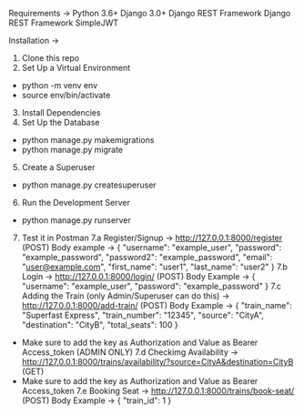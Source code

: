Requirements ->
Python 3.6+
Django 3.0+
Django REST Framework
Django REST Framework SimpleJWT

Installation ->
1. Clone this repo
2. Set Up a Virtual Environment
- python -m venv env
- source env/bin/activate
3. Install Dependencies
4. Set Up the Database
- python manage.py makemigrations
- python manage.py migrate
5. Create a Superuser
- python manage.py createsuperuser
6. Run the Development Server
- python manage.py runserver
7. Test it in Postman
7.a Register/Signup -> http://127.0.0.1:8000/register (POST)
Body example -> {
    "username": "example_user",
    "password": "example_password",
    "password2": "example_password",
    "email": "user@example.com",
    "first_name": "user1",
    "last_name": "user2"
}
7.b Login -> http://127.0.0.1:8000/login/ (POST)
Body Example -> {
    "username": "example_user",
    "password": "example_password"
}
7.c Adding the Train (only Admin/Superuser can do this) -> http://127.0.0.1:8000/add-train/ (POST)
Body Example -> {
    "train_name": "Superfast Express",
    "train_number": "12345",
    "source": "CityA",
    "destination": "CityB",
    "total_seats": 100
}
- Make sure to add the key as Authorization and Value as Bearer Access_token (ADMIN ONLY)
7.d Checkimg Availability -> http://127.0.0.1:8000/trains/availability/?source=CityA&destination=CityB (GET)
- Make sure to add the key as Authorization and Value as Bearer Access_token
7.e Booking Seat -> http://127.0.0.1:8000/trains/book-seat/ (POST)
Body Example -> {
    "train_id": 1
}
